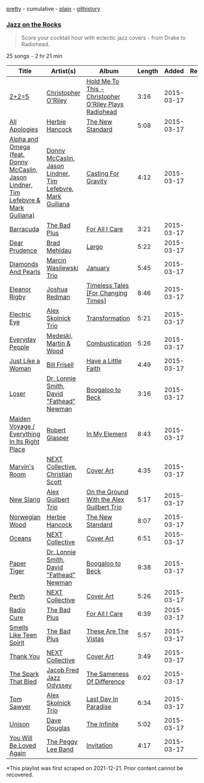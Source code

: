 [pretty](/playlists/pretty/6juf9A1KL8naPZFa2YngsM.md) - cumulative - [plain](/playlists/plain/6juf9A1KL8naPZFa2YngsM) - [githistory](https://github.githistory.xyz/mackorone/spotify-playlist-archive/blob/main/playlists/plain/6juf9A1KL8naPZFa2YngsM)

### [Jazz on the Rocks](https://open.spotify.com/playlist/6juf9A1KL8naPZFa2YngsM)

> Score your cocktail hour with eclectic jazz covers \- from Drake to Radiohead.

25 songs - 2 hr 21 min

| Title | Artist(s) | Album | Length | Added | Removed |
|---|---|---|---|---|---|
| [2+2=5](https://open.spotify.com/track/122prnK6M1FrzsamleiWyL) | [Christopher O'Riley](https://open.spotify.com/artist/70sTS2TfD7x40e01or0h2I) | [Hold Me To This \- Christopher O'Riley Plays Radiohead](https://open.spotify.com/album/3JOS4so1j6zkueSlT2q5R0) | 3:16 | 2015-03-17 |  |
| [All Apologies](https://open.spotify.com/track/3xA8CCfAh4d81VtPIZA9xK) | [Herbie Hancock](https://open.spotify.com/artist/2ZvrvbQNrHKwjT7qfGFFUW) | [The New Standard](https://open.spotify.com/album/1eyEiGNcBUytqA9OgU0dSp) | 5:08 | 2015-03-17 |  |
| [Alpha and Omega \(feat\. Donny McCaslin, Jason Lindner, Tim Lefebvre & Mark Guiliana\)](https://open.spotify.com/track/6Ii9YNIFXPoO6yeoP13VqT) | [Donny McCaslin](https://open.spotify.com/artist/1CS1JV6wZUIf5hbsWoiH1M), [Jason Lindner](https://open.spotify.com/artist/7IyxbbSUjUQVIembL68zvy), [Tim Lefebvre](https://open.spotify.com/artist/0f92BXRSv36fG7o3QxCQ38), [Mark Guiliana](https://open.spotify.com/artist/798TUNb6IfpsZzMkkzVGu1) | [Casting For Gravity](https://open.spotify.com/album/55hCIHAndPwfVM9mWivwEV) | 4:12 | 2015-03-17 |  |
| [Barracuda](https://open.spotify.com/track/77iB5tZdSg2LJabUtzKyaS) | [The Bad Plus](https://open.spotify.com/artist/5qOfTfMzTj2dvvpWKzIFk6) | [For All I Care](https://open.spotify.com/album/3CGYqqKu94N6TBohkL35OV) | 3:21 | 2015-03-17 |  |
| [Dear Prudence](https://open.spotify.com/track/0wjfTfh7VSiE6Jatrfuz7U) | [Brad Mehldau](https://open.spotify.com/artist/2vI9KFm0fwSfPrpEgOeIbq) | [Largo](https://open.spotify.com/album/7i4wN3UGvFhr663Hpjgscx) | 5:22 | 2015-03-17 |  |
| [Diamonds And Pearls](https://open.spotify.com/track/5IZ9bSLdTQlh3bFevTcnnl) | [Marcin Wasilewski Trio](https://open.spotify.com/artist/2UGL8QDKTSVXMqZqQR8DRL) | [January](https://open.spotify.com/album/5nizuls1o8fJQ0S5xR3WZM) | 5:45 | 2015-03-17 |  |
| [Eleanor Rigby](https://open.spotify.com/track/4q5KE7ma9YYDNg18K3KKyU) | [Joshua Redman](https://open.spotify.com/artist/3uaHfXYx9Fh4HjqMbrWn5S) | [Timeless Tales \[For Changing Times\]](https://open.spotify.com/album/0yioztetjswvCXmqn91t0s) | 8:46 | 2015-03-17 |  |
| [Electric Eye](https://open.spotify.com/track/2x4sJOJGqnv2BohyZM0n7a) | [Alex Skolnick Trio](https://open.spotify.com/artist/5oCKnvreEcSDVSVgYXbZX4) | [Transformation](https://open.spotify.com/album/6KzkLUpVEvkCaeAONG0Ixs) | 5:21 | 2015-03-17 |  |
| [Everyday People](https://open.spotify.com/track/6iAMvOEe8utnjY1iz5nf6A) | [Medeski, Martin & Wood](https://open.spotify.com/artist/2Hg4SUNDuIn8xIidz9GxFw) | [Combustication](https://open.spotify.com/album/409EgDFqusiF1kmmm3NBzN) | 5:26 | 2015-03-17 |  |
| [Just Like a Woman](https://open.spotify.com/track/5mbM2UTqajXsf4aslVVKka) | [Bill Frisell](https://open.spotify.com/artist/3SONlwqLIP2GtaMh9pLYe5) | [Have a Little Faith](https://open.spotify.com/album/6oMlklL1QnJFf0gBw1VZix) | 4:49 | 2015-03-17 |  |
| [Loser](https://open.spotify.com/track/0lUUoFhb6ulRwl2EEmFvKf) | [Dr\. Lonnie Smith](https://open.spotify.com/artist/1ZpPJRe9erwiWi548SKVyn), [David "Fathead" Newman](https://open.spotify.com/artist/5OPNYwuIto3q4ac46rIIZC) | [Boogaloo to Beck](https://open.spotify.com/album/5kyJQJqRYP2TlCtvwprAkf) | 3:16 | 2015-03-17 |  |
| [Maiden Voyage / Everything In Its Right Place](https://open.spotify.com/track/0jyXW8hxeIzX4QwznqVT0E) | [Robert Glasper](https://open.spotify.com/artist/5cM1PvItlR21WUyBnsdMcn) | [In My Element](https://open.spotify.com/album/7M4DuL9Z6JqcNapcOUTPNS) | 8:43 | 2015-03-17 |  |
| [Marvin's Room](https://open.spotify.com/track/1gqmBnflqtlG7FPuX7YLRQ) | [NEXT Collective](https://open.spotify.com/artist/5gPRG5WCvpC26dNz3FsjiB), [Christian Scott](https://open.spotify.com/artist/5O96jqCUfrTJcS06REFtmX) | [Cover Art](https://open.spotify.com/album/0Fg3DVSBocIzxeibNva9ZM) | 4:35 | 2015-03-17 |  |
| [New Slang](https://open.spotify.com/track/68fACc0QXx6B43agA2EQ6X) | [Alex Guilbert Trio](https://open.spotify.com/artist/6lpeTZ5BR731GlouwrHY3n) | [On the Ground With the Alex Guilbert Trio](https://open.spotify.com/album/1nw5UJVa0soJTPa0pi5Tek) | 5:17 | 2015-03-17 |  |
| [Norwegian Wood](https://open.spotify.com/track/4sHqA2YvJiPsOQbP63LtbW) | [Herbie Hancock](https://open.spotify.com/artist/2ZvrvbQNrHKwjT7qfGFFUW) | [The New Standard](https://open.spotify.com/album/1eyEiGNcBUytqA9OgU0dSp) | 8:07 | 2015-03-17 |  |
| [Oceans](https://open.spotify.com/track/09b990ioQfWzdjjOzzP8JR) | [NEXT Collective](https://open.spotify.com/artist/5gPRG5WCvpC26dNz3FsjiB) | [Cover Art](https://open.spotify.com/album/0Fg3DVSBocIzxeibNva9ZM) | 6:51 | 2015-03-17 |  |
| [Paper Tiger](https://open.spotify.com/track/0QPQZx5r1Lbb83HcmpTOl6) | [Dr\. Lonnie Smith](https://open.spotify.com/artist/1ZpPJRe9erwiWi548SKVyn), [David "Fathead" Newman](https://open.spotify.com/artist/5OPNYwuIto3q4ac46rIIZC) | [Boogaloo to Beck](https://open.spotify.com/album/5kyJQJqRYP2TlCtvwprAkf) | 9:38 | 2015-03-17 |  |
| [Perth](https://open.spotify.com/track/3bsZFr3VvH6EhvmGtdezBP) | [NEXT Collective](https://open.spotify.com/artist/5gPRG5WCvpC26dNz3FsjiB) | [Cover Art](https://open.spotify.com/album/0Fg3DVSBocIzxeibNva9ZM) | 5:26 | 2015-03-17 |  |
| [Radio Cure](https://open.spotify.com/track/3iM3KVTYajqqdXwGzRfwV4) | [The Bad Plus](https://open.spotify.com/artist/5qOfTfMzTj2dvvpWKzIFk6) | [For All I Care](https://open.spotify.com/album/3CGYqqKu94N6TBohkL35OV) | 6:39 | 2015-03-17 |  |
| [Smells Like Teen Spirit](https://open.spotify.com/track/6RoModa3txoHpxBtJMwnv2) | [The Bad Plus](https://open.spotify.com/artist/5qOfTfMzTj2dvvpWKzIFk6) | [These Are The Vistas](https://open.spotify.com/album/3iVI9khuzGp8ohGEJLUi6Q) | 5:57 | 2015-03-17 |  |
| [Thank You](https://open.spotify.com/track/5wUSAXsnPZie65CxKl7i2w) | [NEXT Collective](https://open.spotify.com/artist/5gPRG5WCvpC26dNz3FsjiB) | [Cover Art](https://open.spotify.com/album/0Fg3DVSBocIzxeibNva9ZM) | 3:49 | 2015-03-17 |  |
| [The Spark That Bled](https://open.spotify.com/track/4Yb6MlwjmhUeDdRpWAlljO) | [Jacob Fred Jazz Odyssey](https://open.spotify.com/artist/0Ol6j669eSIMiClmrydbyx) | [The Sameness Of Difference](https://open.spotify.com/album/5UehDYehFqrCFXYjfErD7F) | 6:02 | 2015-03-17 |  |
| [Tom Sawyer](https://open.spotify.com/track/7780jqSvhrI9HGZIaGZJfX) | [Alex Skolnick Trio](https://open.spotify.com/artist/5oCKnvreEcSDVSVgYXbZX4) | [Last Day In Paradise](https://open.spotify.com/album/2s8FbWHSHhcUjVKmcDD5wu) | 6:34 | 2015-03-17 |  |
| [Unison](https://open.spotify.com/track/2mvWYHKmMf5uXcfDBIPots) | [Dave Douglas](https://open.spotify.com/artist/3SQrLX0O6RbBjmSIkwCgJb) | [The Infinite](https://open.spotify.com/album/6pp3txA4BD0zSbB1Mzrh8e) | 5:02 | 2015-03-17 |  |
| [You Will Be Loved Again](https://open.spotify.com/track/1WPgIbYONt8j7804FMVyka) | [The Peggy Lee Band](https://open.spotify.com/artist/1hlImRLr5wgG7I8nPQ0ZnE) | [Invitation](https://open.spotify.com/album/6FAkbfW9fMwzR6hWCGDA7r) | 4:17 | 2015-03-17 |  |

\*This playlist was first scraped on 2021-12-21. Prior content cannot be recovered.
